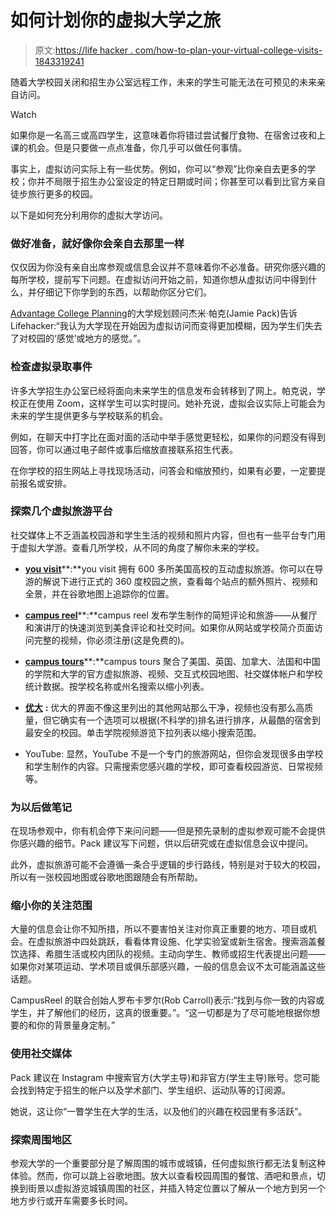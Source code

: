 # 如何计划你的虚拟大学之旅

> 原文:[https://life hacker . com/how-to-plan-your-virtual-college-visits-1843319241](https://lifehacker.com/how-to-plan-your-virtual-college-visits-1843319241)

随着大学校园关闭和招生办公室远程工作，未来的学生可能无法在可预见的未来亲自访问。

Watch

如果你是一名高三或高四学生，这意味着你将错过尝试餐厅食物、在宿舍过夜和上课的机会。但是只要做一点点准备，你几乎可以做任何事情。

事实上，虚拟访问实际上有一些优势。例如，你可以“参观”比你亲自去更多的学校；你并不局限于招生办公室设定的特定日期或时间；你甚至可以看到比官方亲自徒步旅行更多的校园。

以下是如何充分利用你的虚拟大学访问。

### 做好准备，就好像你会亲自去那里一样

仅仅因为你没有亲自出席参观或信息会议并不意味着你不必准备。研究你感兴趣的每所学校，提前写下问题。在虚拟访问开始之前，知道你想从虚拟访问中得到什么，并仔细记下你学到的东西，以帮助你区分它们。

[Advantage College Planning](http://www.advcp.com/)的大学规划顾问杰米·帕克(Jamie Pack)告诉 Lifehacker:“我认为大学现在开始因为虚拟访问而变得更加模糊，因为学生们失去了对校园的‘感觉’或地方的感觉。”。

### 检查虚拟录取事件

许多大学招生办公室已经将面向未来学生的信息发布会转移到了网上。帕克说，学校正在使用 Zoom，这样学生可以实时提问。她补充说，虚拟会议实际上可能会为未来的学生提供更多与学校联系的机会。

例如，在聊天中打字比在面对面的活动中举手感觉更轻松，如果你的问题没有得到回答，你可以通过电子邮件或事后缩放直接联系招生代表。

在你学校的招生网站上寻找现场活动，问答会和缩放预约，如果有必要，一定要提前报名或安排。

### 探索几个虚拟旅游平台

社交媒体上不乏涵盖校园游和学生生活的视频和照片内容，但也有一些平台专门用于虚拟大学游。查看几所学校，从不同的角度了解你未来的学校。

*   [**you visit**](https://www.youvisit.com/collegesearch/)**:**you visit 拥有 600 多所美国高校的互动虚拟旅游。你可以在导游的解说下进行正式的 360 度校园之旅，查看每个站点的额外照片、视频和全景，并在谷歌地图上追踪你的位置。

*   [**campus reel**](https://www.campusreel.org/)**:**campus reel 发布学生制作的简短评论和旅游——从餐厅和演讲厅的快速浏览到美食评论和社交时间。如果你从网站或学校简介页面访问完整的视频，你必须注册(这是免费的)。

*   [**campus tours**](https://campustours.com/)**:**campus tours 聚合了美国、英国、加拿大、法国和中国的学院和大学的官方虚拟旅游、视频、交互式校园地图、社交媒体帐户和学校统计数据。按学校名称或州名搜索以缩小列表。
*   [**优大**](https://www.youniversitytv.com/category/college/) **:** 优大的界面不像这里列出的其他网站那么干净，视频也没有那么高质量，但它确实有一个选项可以根据(不科学的)排名进行排序，从最酷的宿舍到最安全的校园。单击学院视频游览下拉列表以缩小搜索范围。
*   YouTube: 显然，YouTube 不是一个专门的旅游网站，但你会发现很多由学校和学生制作的内容。只需搜索您感兴趣的学校，即可查看校园游览、日常视频等。

### 为以后做笔记

在现场参观中，你有机会停下来问问题——但是预先录制的虚拟参观可能不会提供你感兴趣的细节。Pack 建议写下问题，供以后研究或在虚拟信息会议中提问。

此外，虚拟旅游可能不会遵循一条合乎逻辑的步行路线，特别是对于较大的校园，所以有一张校园地图或谷歌地图跟随会有所帮助。

### 缩小你的关注范围

大量的信息会让你不知所措，所以不要害怕关注对你真正重要的地方、项目或机会。在虚拟旅游中四处跳跃，看看体育设施、化学实验室或新生宿舍。搜索涵盖餐饮选择、希腊生活或校内团队的视频。主动向学生、教师或招生代表提出问题——如果你对某项运动、学术项目或俱乐部感兴趣，一般的信息会议不太可能涵盖这些话题。

CampusReel 的联合创始人罗布卡罗尔(Rob Carroll)表示:“找到与你一致的内容或学生，并了解他们的经历，这真的很重要。”。“这一切都是为了尽可能地根据你想要的和你的背景量身定制。”

### 使用社交媒体

Pack 建议在 Instagram 中搜索官方(大学主导)和非官方(学生主导)账号。您可能会找到特定于招生的帐户以及学术部门、学生组织、运动队等的订阅源。

她说，这让你“一瞥学生在大学的生活，以及他们的兴趣在校园里有多活跃”。

### 探索周围地区

参观大学的一个重要部分是了解周围的城市或城镇，任何虚拟旅行都无法复制这种体验。然而，你可以跳上谷歌地图。放大以查看校园周围的餐馆、酒吧和景点，切换到街景以虚拟游览城镇周围的社区，并插入特定位置以了解从一个地方到另一个地方步行或开车需要多长时间。